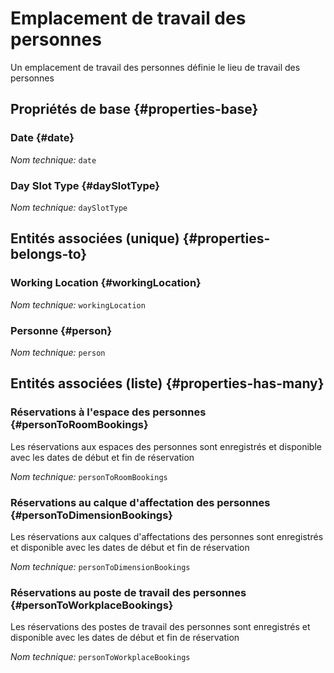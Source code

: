 # Emplacement de travail des personnes
<!--- THIS FILE IS GENERATED PLEASE DO NOT EDIT IT DIRECTLY --->

Un emplacement de travail des personnes définie le lieu de travail des personnes

## Propriétés de base {#properties-base}

### Date {#date}



*Nom technique:* ```date```

### Day Slot Type {#daySlotType}



*Nom technique:* ```daySlotType```


## Entités associées (unique) {#properties-belongs-to}

###  Working Location {#workingLocation}



*Nom technique:* ```workingLocation```

### Personne {#person}



*Nom technique:* ```person```


## Entités associées (liste) {#properties-has-many}

### Réservations à l'espace des personnes {#personToRoomBookings}

Les réservations aux espaces des personnes sont enregistrés et disponible avec les dates de début et fin de réservation

*Nom technique:* ```personToRoomBookings```

### Réservations au calque d'affectation des personnes {#personToDimensionBookings}

Les réservations aux calques d'affectations des personnes sont enregistrés et disponible avec les dates de début et fin de réservation

*Nom technique:* ```personToDimensionBookings```

### Réservations au poste de travail des personnes {#personToWorkplaceBookings}

Les réservations des postes de travail des personnes sont enregistrés et disponible avec les dates de début et fin de réservation

*Nom technique:* ```personToWorkplaceBookings```




